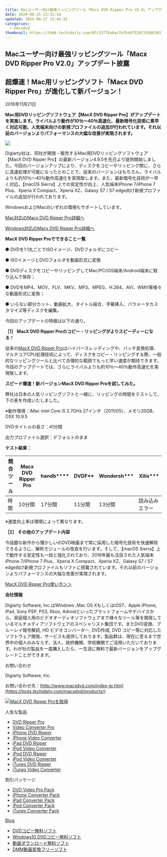 ```yaml
---
title: Macユーザー向け最強リッピングツール「Macx DVD Ripper Pro V2.0」アップデート披露
date: 2024-08-25 23:31:34
updated: 2024-08-27 12:44:32
categories:
  - macxdvd
thumbnail: https://thmb.techidaily.com/0fc33f78a6ac7efb4d7528f193803031f45ec9e70c0aa03967d621fbfa5bc6d6.jpg
---
```


## Macユーザー向け最強リッピングツール「Macx DVD Ripper Pro V2.0」アップデート披露

## 超爆速！Mac用リッピングソフト「Macx DVD Ripper Pro」が進化して新バージョン！

2016年11月21日

**Mac用DVDリッピングソフトウェア【MacX DVD Ripper Pro】がアップデートを実施します。ライバルより動作が10％～40％高速化、最新暗号化技術に素早く対応可能、人気端末向けの新規プロファイルの追加が行われています。それ以前のバージョンよりパフォーマンスの大幅な改善が実現されます。**

![](https://www.macxdvd.com/press-room/image/rip-scr-fift-jp.png)

Digiarty社は、同社が開発・販売するMac用DVDリッピングソフトウェア【MacX DVD Ripper Pro】の最新バージョン4.9.5を先日より提供開始しました。今回のバージョンアップにより、ディスクをコピーやリッピング際に、さらに高速処理が可能になったとのことで、従来のバージョンはもちろん、ライバルよりも約10％～40％動作高速化を実現致します。また、最新暗号化技術が一早く対応、【macOS Sierra】上での安定性が向上、人気端末iPhone 7/iPhone 7 Plus、Xperia X Compact、Xperia XZ、Galaxy S7 / S7 edge向け新規プロファイルの追加が行われております。

WindowsおよびMacのいずれの環境もサポートしています。

[Mac対応のMacx DVD Ripper Pro詳細へ](https://tools.techidaily.com/macxdvd/products/)

[Windows対応のMacx DVD Ripper Pro詳細へ](https://tools.techidaily.com/macxdvd/products/)

**MacX DVD Ripper Proでできること一覧**

 ● DVDを1:1丸ごとでISOイメージ、DVDフォルダにコピー

● ISOイメージとDVDフォルダを動画形式に変換

● DVDディスクをコピーやリッピングしてMac/PC/iOS端末/Android端末に取り込んで保存；

● DVDをMP4、MOV、FLV、MKV、MP3、MPEG、H.264、AVI、WMV等様々な動画形式に変換；

● いらない部分カット、動画拡大、タイトル結合、字幕挿入、パラメータカスタマイズ等ディスクを編集。

今回のアップデートの特徴は以下の通り。

**［1］ MacX DVD Ripper Proのコピー・リッピングがよりスピーディーになる！**

従来の[MacX DVD Ripper Pro](https://tools.techidaily.com/macxdvd/products/)はハイパースレッディングや、バッチ変換処理、マルチコアCPU処理技術によって、ディスクをコピー・リッピングする際、一般的なリッピングツールと比べて合理的な範囲でもっと早い速度が期待できます。今回のアップデートでは、さらにライバルよりも約10％～40％動作高速化を実現致します。

**スピード爆速！新バージョンMacX DVD Ripper Proを試してみた。** 

弊社は日本の人気リッピングソフトと一緒に、リッピングの時間をテストして、下の表を作成いたしました。

※動作環境：iMac intel Core i5 2.7GHz 27インチ（2011/05）、メモリ20GB、OSX 10.9.5

DVDタイトルの長さ：41分間

出力プロファイル選択：デフォルトのまま

**テスト結果：**

| 競合ツール | Macx DVD Ripper Pro | handb\*\*\*\* | DVDF\*\* | Wondersh\*\*\* | Xilis\*\*\* |
| ----- | ------------------- | ------------- | -------- | -------------- | ----------- |
| 時間    | 10分間                | 17分間          | 11分間     | 13分間           | 読み込みエラー     |

※速度向上率は環境によって異なります。

**［2］ その他のアップデート内容**

今話題な新作から懐かしいのDVD映画まで常に採用した暗号化技術を快速解除できるように、解析モジュールの改良を行います。そして、【macOS Sierra】上で動作する安定性も一段と強化されており、2016年最も注目された人気端末iPhone 7/iPhone 7 Plus、Xperia X Compact、Xperia XZ、Galaxy S7 / S7 edge向け新規プロファイルもソフトに搭載されています。それ以前のバージョンよりパフォーマンスの大幅な改善が実現されます。

[MacX DVD Ripper Pro使い方＞＞](https://tools.techidaily.com/macxdvd/products/)

**会社情報**

Digiarty Software, Inc.はWindows ,Mac OS XもしくはiOS7、Apple iPhone, iPad, Sony PSP, PS3, Xbox, Adroidといったプラットフォームやデバイスから、家庭個人用のビデオオーディオソフトウェアまで様々なツール等を開発しているマルチメディアソフトウェアのスペシャリスト集団です。またDVD変換、ブルーレイ暗号解読, HD ビデオコンバーター, DVD作成, DVD コピー等に対応したソフトウェア開発、サービスも提供しております。製品群は、現在に至るまで世界中の個人のみならず、法人、政府機関、学術機関でご活用いただいております。わが社の製品を一度購入したら、一生涯に無料で最新バージョンをアップグレードことができます。

お問い合わせ

Digiarty Software, Inc.

お問い合わせ先：[http://www.macxdvd.com/index-jp.htm](https://tools.techidaily.com/macxdvd/products/) 

[![MacX DVD Ripper Proを取得](https://www.macxdvd.com/press-room/../banner/200-jp.png)](https://tools.techidaily.com/macxdvd/products/) 

人気な製品

* [DVD Ripper Pro](https://tools.techidaily.com/macxdvd/products/)
* [Video Converter Pro](https://tools.techidaily.com/macxdvd/products/)
* [iPhone DVD Ripper](https://tools.techidaily.com/macxdvd/products/)
* [iPhone Video Converter](https://tools.techidaily.com/macxdvd/products/)
* [iPad DVD Ripper](https://tools.techidaily.com/macxdvd/products/)
* [iPod Video Converter](https://tools.techidaily.com/macxdvd/products/)
* [iPod DVD Ripper](https://tools.techidaily.com/macxdvd/products/)
* [iPod Video Converter](https://tools.techidaily.com/macxdvd/products/)
* [iTunes DVD Ripper](https://tools.techidaily.com/macxdvd/products/)
* [iTunes Video Converter](https://tools.techidaily.com/macxdvd/products/)

割引パッケージ

* [DVD Video Pro Pack](https://tools.techidaily.com/macxdvd/products/)
* [iPhone Converter Pack](https://tools.techidaily.com/macxdvd/products/)
* [iPad Converter Pack](https://tools.techidaily.com/macxdvd/products/)
* [iPod Converter Pack](https://tools.techidaily.com/macxdvd/products/)
* [iTunes Converter Pack](https://tools.techidaily.com/macxdvd/products/)

[Blog](https://tools.techidaily.com/macxdvd/products/)

* [DVDコピー無料ソフト](https://tools.techidaily.com/macxdvd/products/)
* [Windows10 DVDコピー無料ソフト](https://tools.techidaily.com/macxdvd/products/)
* [動画ダウンロード無料ソフト](https://tools.techidaily.com/macxdvd/products/)
* [DMM動画変換フリーソフト](https://tools.techidaily.com/macxdvd/products/)

<ins class="adsbygoogle"
     style="display:block"
     data-ad-format="autorelaxed"
     data-ad-client="ca-pub-7571918770474297"
     data-ad-slot="1223367746"></ins>



<ins class="adsbygoogle"
     style="display:block"
     data-ad-client="ca-pub-7571918770474297"
     data-ad-slot="8358498916"
     data-ad-format="auto"
     data-full-width-responsive="true"></ins>
